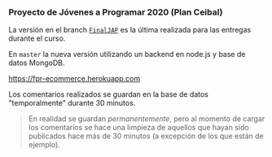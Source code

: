### Proyecto de Jóvenes a Programar 2020 (Plan Ceibal)

La versión en el branch [`FinalJAP`](https://github.com/thepante/ecommerce/tree/FinalJAP) es la última realizada para las entregas durante el curso.

En `master` la nueva versión utilizando un backend en node.js y base de datos MongoDB.

https://fpr-ecommerce.herokuapp.com

Los comentarios realizados se guardan en la base de datos "temporalmente" durante 30 minutos.
> En realidad se guardan *permanentemente*, pero al momento de cargar los comentarios se hace una limpieza de aquellos que hayan sido publicados hace más de 30 minutos (a excepción de los que están de ejemplo).
